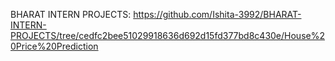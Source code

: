 BHARAT INTERN PROJECTS:
https://github.com/Ishita-3992/BHARAT-INTERN-PROJECTS/tree/cedfc2bee51029918636d692d15fd377bd8c430e/House%20Price%20Prediction
